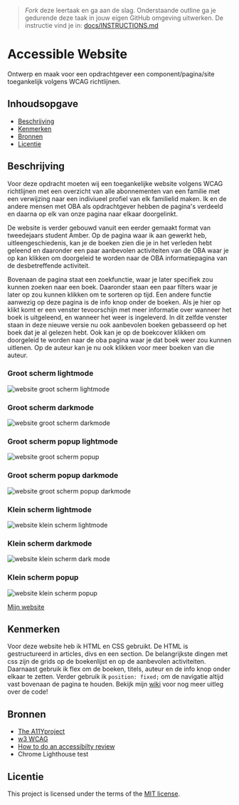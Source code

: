 > _Fork_ deze leertaak en ga aan de slag. Onderstaande outline ga je gedurende deze taak in jouw eigen GitHub omgeving uitwerken. De instructie vind je in: [docs/INSTRUCTIONS.md](https://github.com/fdnd-task/all-human-accessible-website/blob/main/docs/INSTRUCTIONS.md)

# Accessible Website

Ontwerp en maak voor een opdrachtgever een component/pagina/site toegankelijk volgens WCAG richtlijnen.

## Inhoudsopgave

  * [Beschrijving](#beschrijving)
  * [Kenmerken](#kenmerken)
  * [Bronnen](#bronnen)
  * [Licentie](#licentie)

## Beschrijving
<!-- In de Beschrijving staat hoe je project er uit ziet, hoe het werkt en wat je er mee kan. -->
Voor deze opdracht moeten wij een toegankelijke website volgens WCAG richtlijnen met een overzicht van alle abonnementen van een familie met een verwijzing naar een indiviueel profiel van elk familielid maken. Ik en de andere mensen met OBA als opdrachtgever hebben de pagina's verdeeld en daarna op elk van onze pagina naar elkaar doorgelinkt.

De website is verder gebouwd vanuit een eerder gemaakt format van tweedejaars student Amber. Op de pagina waar ik aan gewerkt heb, uitleengeschiedenis, kan je de boeken zien die je in het verleden hebt geleend en daaronder een paar aanbevolen activiteiten van de OBA waar je op kan klikken om doorgeleid te worden naar de OBA informatiepagina van de desbetreffende activiteit.

Bovenaan de pagina staat een zoekfunctie, waar je later specifiek zou kunnen zoeken naar een boek. Daaronder staan een paar filters waar je later op zou kunnen klikken om te sorteren op tijd. Een andere functie aanwezig op deze pagina is de info knop onder de boeken. Als je hier op klikt komt er een venster tevoorschijn met meer informatie over wanneer het boek is uitgeleend, en wanneer het weer is ingeleverd. In dit zelfde venster staan in deze nieuwe versie nu ook aanbevolen boeken gebasseerd op het boek dat je al gelezen hebt.
Ook kan je op de boekcover klikken om doorgeleid te worden naar de oba pagina waar je dat boek weer zou kunnen uitlenen. Op de auteur kan je nu ook klikken voor meer boeken van die auteur.

<!-- Voeg een mooie poster visual toe 📸 -->

### Groot scherm lightmode

![website groot scherm lightmode](https://github.com/Annevd/all-human-accessible-website/assets/144004647/94cae7bf-9336-4d9b-9075-d7788a9efe5e)

### Groot scherm darkmode

![website groot scherm darkmode](https://github.com/Annevd/all-human-accessible-website/assets/144004647/57f8dd56-4b32-411f-a376-625b6dd704e6)

### Groot scherm popup lightmode

![website groot scherm popup](https://github.com/Annevd/all-human-accessible-website/assets/144004647/5a852507-ca29-44b1-9f09-18cbd895ed34)

### Groot scherm popup darkmode

![website groot scherm popup darkmode](https://github.com/Annevd/all-human-accessible-website/assets/144004647/0de83fdf-465f-4ed6-b276-79102ca57b99)

### Klein scherm lightmode

![website klein scherm lightmode](https://github.com/Annevd/all-human-accessible-website/assets/144004647/7b81b6c5-df0b-4d39-92da-698909931213)

### Klein scherm darkmode

![website klein scherm dark mode](https://github.com/Annevd/all-human-accessible-website/assets/144004647/cf0faa6d-3301-40ed-961a-0127c458ac6a)

### Klein scherm popup

![website klein scherm popup](https://github.com/Annevd/all-human-accessible-website/assets/144004647/3822f8ca-6e36-4936-9fe8-8dccc53c0a1c)


<!-- Voeg een link toe naar Github Pages 🌐-->

[Mijn website](https://annevd.github.io/all-human-accessible-website/)

## Kenmerken
<!-- Bij Kenmerken staat welke technieken zijn gebruikt en hoe. Wat is de HTML structuur? Wat zijn de belangrijkste dingen in CSS? Wat is er met Javascript gedaan en hoe? Misschien heb je een framwork of library gebruikt? -->

Voor deze website heb ik HTML en CSS gebruikt. De HTML is gestructureerd in articles, divs en een section. De belangrijkste dingen met css zijn de grids op de boekenlijst en op de aanbevolen activiteiten. Daarnaast gebruik ik flex om de boeken, titels, auteur en de info knop onder elkaar te zetten. Verder gebruik ik ```position: fixed;``` om de navigatie altijd vast bovenaan de pagina te houden. Bekijk mijn [wiki](https://github.com/Annevd/all-human-accessible-website/wiki) voor nog meer uitleg over de code!


## Bronnen

* [The A11Yproject](https://www.a11yproject.com/)
* [w3 WCAG](https://www.w3.org/WAI/standards-guidelines/wcag/)
* [How to do an accessibilty review](https://web.dev/articles/how-to-review)
* Chrome Lighthouse test

## Licentie


This project is licensed under the terms of the [MIT license](./LICENSE).

